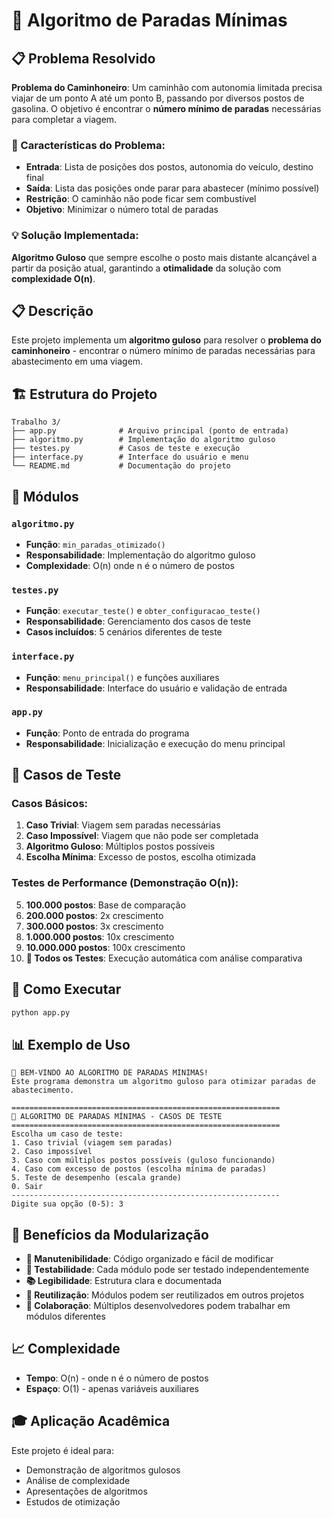 # 🚗 Algoritmo de Paradas Mínimas

## 📋 Problema Resolvido

**Problema do Caminhoneiro**: Um caminhão com autonomia limitada precisa viajar de um ponto A até um ponto B, passando por diversos postos de gasolina. O objetivo é encontrar o **número mínimo de paradas** necessárias para completar a viagem.

### 🎯 Características do Problema:
- **Entrada**: Lista de posições dos postos, autonomia do veículo, destino final
- **Saída**: Lista das posições onde parar para abastecer (mínimo possível)
- **Restrição**: O caminhão não pode ficar sem combustível
- **Objetivo**: Minimizar o número total de paradas

### 💡 Solução Implementada:
**Algoritmo Guloso** que sempre escolhe o posto mais distante alcançável a partir da posição atual, garantindo a **otimalidade** da solução com **complexidade O(n)**.

## 📋 Descrição

Este projeto implementa um **algoritmo guloso** para resolver o **problema do caminhoneiro** - encontrar o número mínimo de paradas necessárias para abastecimento em uma viagem.

## 🏗️ Estrutura do Projeto

```
Trabalho 3/
├── app.py              # Arquivo principal (ponto de entrada)
├── algoritmo.py        # Implementação do algoritmo guloso
├── testes.py           # Casos de teste e execução
├── interface.py        # Interface do usuário e menu
└── README.md           # Documentação do projeto
```

## 📁 Módulos

### `algoritmo.py`
- **Função**: `min_paradas_otimizado()`
- **Responsabilidade**: Implementação do algoritmo guloso
- **Complexidade**: O(n) onde n é o número de postos

### `testes.py`
- **Função**: `executar_teste()` e `obter_configuracao_teste()`
- **Responsabilidade**: Gerenciamento dos casos de teste
- **Casos incluídos**: 5 cenários diferentes de teste

### `interface.py`
- **Função**: `menu_principal()` e funções auxiliares
- **Responsabilidade**: Interface do usuário e validação de entrada

### `app.py`
- **Função**: Ponto de entrada do programa
- **Responsabilidade**: Inicialização e execução do menu principal

## 🧪 Casos de Teste

### Casos Básicos:
1. **Caso Trivial**: Viagem sem paradas necessárias
2. **Caso Impossível**: Viagem que não pode ser completada
3. **Algoritmo Guloso**: Múltiplos postos possíveis
4. **Escolha Mínima**: Excesso de postos, escolha otimizada

### Testes de Performance (Demonstração O(n)):
5. **100.000 postos**: Base de comparação
6. **200.000 postos**: 2x crescimento
7. **300.000 postos**: 3x crescimento
8. **1.000.000 postos**: 10x crescimento
9. **10.000.000 postos**: 100x crescimento
10. **🚀 Todos os Testes**: Execução automática com análise comparativa

## 🚀 Como Executar

```bash
python app.py
```

## 📊 Exemplo de Uso

```
🚗 BEM-VINDO AO ALGORITMO DE PARADAS MÍNIMAS!
Este programa demonstra um algoritmo guloso para otimizar paradas de abastecimento.

============================================================
🚗 ALGORITMO DE PARADAS MÍNIMAS - CASOS DE TESTE
============================================================
Escolha um caso de teste:
1. Caso trivial (viagem sem paradas)
2. Caso impossível
3. Caso com múltiplos postos possíveis (guloso funcionando)
4. Caso com excesso de postos (escolha mínima de paradas)
5. Teste de desempenho (escala grande)
0. Sair
------------------------------------------------------------
Digite sua opção (0-5): 3
```

## 🎯 Benefícios da Modularização

- **🔧 Manutenibilidade**: Código organizado e fácil de modificar
- **🧪 Testabilidade**: Cada módulo pode ser testado independentemente
- **📚 Legibilidade**: Estrutura clara e documentada
- **🔄 Reutilização**: Módulos podem ser reutilizados em outros projetos
- **👥 Colaboração**: Múltiplos desenvolvedores podem trabalhar em módulos diferentes

## 📈 Complexidade

- **Tempo**: O(n) - onde n é o número de postos
- **Espaço**: O(1) - apenas variáveis auxiliares

## 🎓 Aplicação Acadêmica

Este projeto é ideal para:
- Demonstração de algoritmos gulosos
- Análise de complexidade
- Apresentações de algoritmos
- Estudos de otimização

